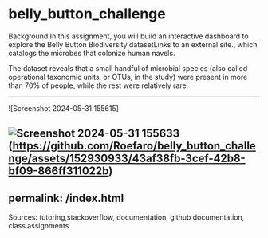 # belly_button_challenge

Background
In this assignment, you will build an interactive dashboard to explore the Belly Button Biodiversity datasetLinks to an external site., which catalogs the microbes that colonize human navels.

The dataset reveals that a small handful of microbial species (also called operational taxonomic units, or OTUs, in the study) were present in more than 70% of people, while the rest were relatively rare.

-----------------------------------------------------------------------------------------------------------------------------------
![Screenshot 2024-05-31 155615]

![Screenshot 2024-05-31 155633](https://github.com/Roefaro/belly_button_challenge/assets/152930933/2caf0792-7d42-4d0d-a21f-c90948a24283)
(https://github.com/Roefaro/belly_button_challenge/assets/152930933/43af38fb-3cef-42b8-bf09-866ff311022b)
---
permalink: /index.html
---



Sources: tutoring,stackoverflow, documentation, github documentation, class assignments

